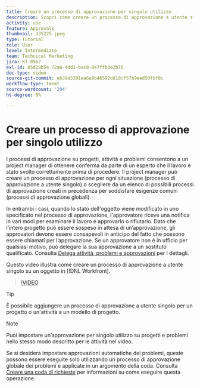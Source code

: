 ```yaml
---
title: Creare un processo di approvazione per singolo utilizzo
description: Scopri come creare un processo di approvazione a utente singolo su un progetto, un’attività o un problema in Workfront.
activity: use
feature: Approvals
thumbnail: 335225.jpeg
type: Tutorial
role: User
level: Intermediate
team: Technical Marketing
jira: KT-8962
exl-id: 85d28b54-72a6-4dd1-bac8-8e7ffb3e2b76
doc-type: video
source-git-commit: e639d3391ea6a8b46592dd18cf57b9eed50fbf8c
workflow-type: tm+mt
source-wordcount: '294'
ht-degree: 0%

---
```


# Creare un processo di approvazione per singolo utilizzo

I processi di approvazione su progetti, attività e problemi consentono a un project manager di ottenere conferma da parte di un esperto che il lavoro è stato svolto correttamente prima di procedere. Il project manager può creare un processo di approvazione per ogni situazione (processo di approvazione a utente singolo) o scegliere da un elenco di possibili processi di approvazione creati in precedenza per soddisfare esigenze comuni (processi di approvazione globali).

In entrambi i casi, quando lo stato dell&#39;oggetto viene modificato in uno specificato nel processo di approvazione, l&#39;approvatore riceve una notifica in vari modi per esaminare il lavoro e approvarlo o rifiutarlo. Dato che l’intero progetto può essere sospeso in attesa di un’approvazione, gli approvatori devono essere consapevoli in anticipo del fatto che possono essere chiamati per l’approvazione. Se un approvatore non è in ufficio per qualsiasi motivo, può delegare la sua approvazione a un sostituto qualificato. Consulta [Delega attività, problemi e approvazioni](https://experienceleague.adobe.com/docs/workfront-learn/tutorials-workfront/manage-work/approval-processes-and-milestone-paths/delegate-approvals.html) per i dettagli.

Questo video illustra come creare un processo di approvazione a utente singolo su un oggetto in [!DNL  Workfront].

>[!VIDEO](https://video.tv.adobe.com/v/335225/?quality=12&learn=on)

>[!TIP]
>
>È possibile aggiungere un processo di approvazione a utente singolo per un progetto o un&#39;attività a un modello di progetto.

>[!NOTE]
>
>Puoi impostare un’approvazione per singolo utilizzo su progetti e problemi nello stesso modo descritto per le attività nel video.
>
>Se si desidera impostare approvazioni automatiche dei problemi, queste possono essere eseguite solo utilizzando un processo di approvazione globale dei problemi e applicate in un argomento della coda. Consulta [Creare una coda di richieste](https://experienceleague.corp.adobe.com/docs/workfront/using/manage-work/requests/create-and-manage-request-queues/create-request-queue.html) per informazioni su come eseguire questa operazione.

